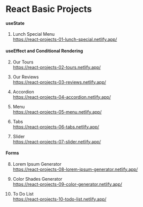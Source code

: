 # React Basic Projects

#### useState


1. Lunch Special Menu <br>
https://react-projects-01-lunch-special.netlify.app/

#### useEffect and Conditional Rendering

2. Our Tours<br>
https://react-projects-02-tours.netlify.app/

3. Our Reviews<br>
https://react-projects-03-reviews.netlify.app/

4. Accordion<br>
https://react-projects-04-accordion.netlify.app/

5. Menu<br>
https://react-projects-05-menu.netlify.app/

6. Tabs<br>
https://react-projects-06-tabs.netlify.app/

7. Slider<br>
https://react-projects-07-slider.netlify.app/

#### Forms

8. Lorem Ipsum Generator<br>
https://react-projects-08-lorem-ipsum-generator.netlify.app/

9. Color Shades Generator<br>
https://react-projects-09-color-generator.netlify.app/

10. To Do List<br>
https://react-projects-10-todo-list.netlify.app/